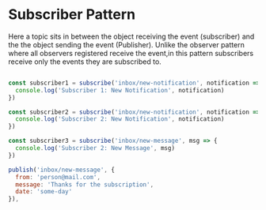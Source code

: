 # Subscriber Pattern

Here a topic sits in between the object receiving the event (subscriber) and the the object sending the event (Publisher). Unlike the observer pattern where all observers registered receive the event,in this pattern subscribers receive only the events they are subscribed to.

```js

const subscriber1 = subscribe('inbox/new-notification', notification => {
  console.log('Subscriber 1: New Notification', notification)
})

const subscriber2 = subscribe('inbox/new-notification', notification => {
  console.log('Subscriber 2: New Notification', notification)
})

const subscriber3 = subscribe('inbox/new-message', msg => {
  console.log('Subscriber 2: New Message', msg)
})

publish('inbox/new-message', {
  from: 'person@mail.com',
  message: 'Thanks for the subscription',
  date: 'some-day'
}),
```